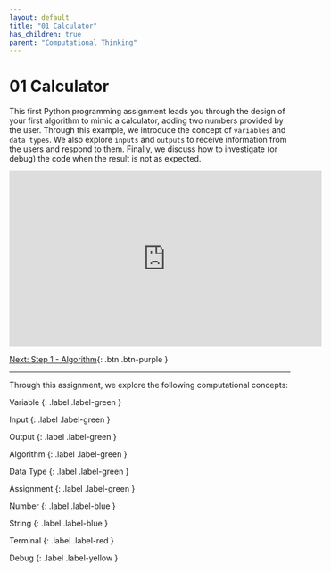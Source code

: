 ```yaml
---
layout: default
title: "01 Calculator"
has_children: true
parent: "Computational Thinking"
---
```


# 01 Calculator

This first Python programming assignment leads you through the design of your first algorithm to mimic a calculator, adding two numbers provided by the user. Through this example, we introduce the concept of `variables` and `data types`. We also explore `inputs` and `outputs` to receive information from the users and respond to them. Finally, we discuss how to investigate (or debug) the code when the result is not as expected.

<iframe width="560" height="315" src="https://www.youtube-nocookie.com/embed/QqmRS15XQl8" frameborder="0" allow="accelerometer; autoplay; clipboard-write; encrypted-media; gyroscope; picture-in-picture" allowfullscreen></iframe>


[Next: Step 1 - Algorithm]({{site.baseurl}}/computational-thinking/01-calculator/step1-algo/){: .btn .btn-purple }

---

Through this assignment, we explore the following computational concepts:

Variable
{: .label .label-green }

Input
{: .label .label-green }

Output
{: .label .label-green }

Algorithm
{: .label .label-green }

Data Type
{: .label .label-green }

Assignment
{: .label .label-green }

Number
{: .label .label-blue }

String
{: .label .label-blue }

Terminal
{: .label .label-red }

Debug
{: .label .label-yellow }
